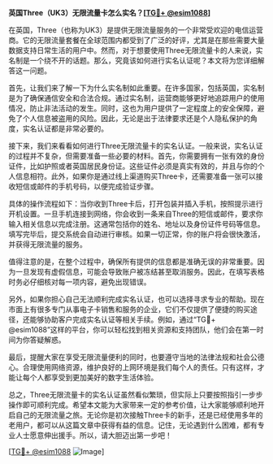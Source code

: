 **英国Three（UK3）无限流量卡怎么实名？[[TG💪+ @esim1088](https://t.me/s/esim1088)]**

在英国，Three（也称为UK3）是提供无限流量服务的一个非常受欢迎的电信运营商。它的无限流量套餐在全球范围内都受到了广泛的好评，尤其是在那些需要大量数据支持日常生活的用户中。然而，对于想要使用Three无限流量卡的人来说，实名制是一个绕不开的话题。那么，究竟该如何进行实名认证呢？本文将为您详细解答这一问题。

首先，让我们来了解一下为什么实名制如此重要。在许多国家，包括英国，实名制是为了确保通信安全和合法合规。通过实名制，运营商能够更好地追踪用户的使用情况，防止非法活动的发生。同时，这也为用户提供了一定程度上的安全保障，避免了个人信息被盗用的风险。因此，无论是出于法律要求还是个人隐私保护的角度，实名认证都是非常必要的。

接下来，我们来看看如何进行Three无限流量卡的实名认证。一般来说，实名认证的过程并不复杂，但需要准备一些必要的材料。首先，你需要拥有一张有效的身份证件，比如护照或者英国居民身份证。这些证件必须是真实有效的，并且与你的个人信息相符。此外，如果你是通过线上渠道购买Three卡，还需要准备一张可以接收短信或邮件的手机号码，以便完成验证步骤。

具体的操作流程如下：当你收到Three卡后，打开包装并插入手机，按照提示进行开机设置。一旦手机连接到网络，你会收到一条来自Three的短信或邮件，要求你输入相关信息以完成注册。这通常包括你的姓名、地址以及身份证件号码等信息。填写完毕后，提交系统会自动进行审核。如果一切正常，你的账户将会很快激活，并获得无限流量的服务。

值得注意的是，在整个过程中，确保所有提供的信息都是准确无误的非常重要。因为一旦发现有虚假信息，可能会导致账户被冻结甚至取消服务。因此，在填写表格时务必仔细核对每一项内容，避免出现错误。

另外，如果你担心自己无法顺利完成实名认证，也可以选择寻求专业的帮助。现在市面上有很多专门从事电子卡销售和服务的企业，它们不仅提供了便捷的购买途径，还能够协助客户完成实名认证等相关手续。例如，通过“TG💪+ @esim1088”这样的平台，你可以轻松找到相关资源和支持团队，他们会在第一时间为你答疑解惑。

最后，提醒大家在享受无限流量便利的同时，也要遵守当地的法律法规和社会公德心。合理使用网络资源，维护良好的上网环境是我们每个人的责任。只有这样，才能让每个人都享受到更加美好的数字生活体验。

总之，Three无限流量卡的实名认证虽然看似繁琐，但实际上只要按照指引一步步操作即可顺利完成。希望本文能为大家带来一定的参考价值，让大家能够顺利地开启自己的无限流量之旅。无论你是初次接触Three卡的新手，还是已经使用多年的老用户，都可以从这篇文章中获得有益的信息。记住，无论遇到什么困难，都有专业人士愿意伸出援手。所以，请大胆迈出第一步吧！

[[TG💪+ @esim1088](https://t.me/s/esim1088) ![Image](https://i.postimg.cc/4NQfJmqS/Snipaste-2025-05-13-00-14-12.png)]